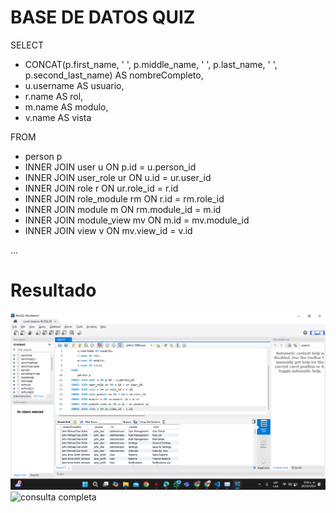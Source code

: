 # BASE DE DATOS QUIZ


SELECT 
   -  CONCAT(p.first_name, ' ', p.middle_name, ' ', p.last_name, ' ', p.second_last_name) AS nombreCompleto,
   -  u.username AS usuario,
   -  r.name AS rol,
   -  m.name AS modulo,
   -  v.name AS vista

FROM 
- person p
- INNER JOIN user u ON p.id = u.person_id
- INNER JOIN user_role ur ON u.id = ur.user_id
- INNER JOIN role r ON ur.role_id = r.id
- INNER JOIN role_module rm ON r.id = rm.role_id
- INNER JOIN module m ON rm.module_id = m.id
- INNER JOIN module_view mv ON m.id = mv.module_id
- INNER JOIN view v ON mv.view_id = v.id

...
# Resultado

![consulta que nos pidieron](image.png)
![consulta completa](completa.png)